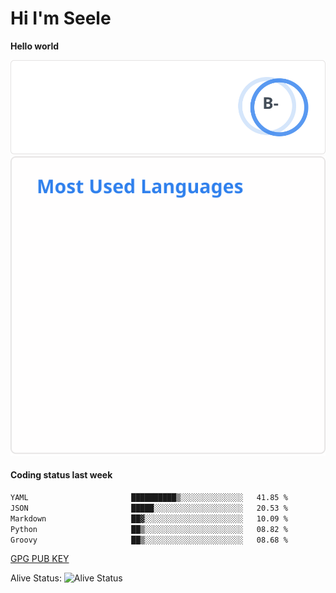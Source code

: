 <h1>Hi I'm Seele</h1>

<b>Hello world</b>

<img src='/assets/stats.svg' alt="Seele's github stats" >

<img src='/assets/top-langs.svg' alt="Seele's github langs">

<h4>Coding status last week </h4>

<!--START_SECTION:waka-->

```txt
YAML                       ██████████▒░░░░░░░░░░░░░░   41.85 %
JSON                       █████░░░░░░░░░░░░░░░░░░░░   20.53 %
Markdown                   ██▓░░░░░░░░░░░░░░░░░░░░░░   10.09 %
Python                     ██▒░░░░░░░░░░░░░░░░░░░░░░   08.82 %
Groovy                     ██▒░░░░░░░░░░░░░░░░░░░░░░   08.68 %
```

<!--END_SECTION:waka-->

[GPG PUB KEY](https://keys.openpgp.org/vks/v1/by-fingerprint/3FCE91BF5B9666B55B67213C4C57B7824A5B6680)

Alive Status: ![Alive Status](https://hc.dvd.moe/badge/60bc779b-9835-415f-9cb9-15fd9d/ZsLaAAbE.svg)
